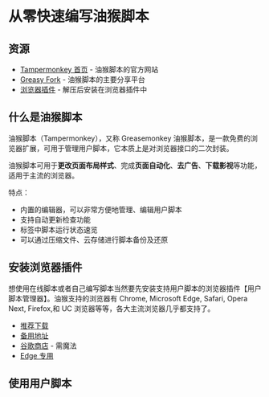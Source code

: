 # 从零快速编写油猴脚本

## 资源

- [Tampermonkey 首页](https://www.tampermonkey.net/index.php) - 油猴脚本的官方网站
- [Greasy Fork](https://greasyfork.org/zh-CN) - 油猴脚本的主要分享平台
- [浏览器插件](https://cdn3.zzzmh.cn/v3/crx/bb90e83d26b3439aa362788efd0da6a9/dhdgffkkebhmkfjojejmpbldmpobfkfo.zip?auth_key=1713100863-d1fe1134931440caa49e6992952daad8-0-ad6e23b574ad78508f79f66a7a61e7fb) - 解压后安装在浏览器插件中

## 什么是油猴脚本

油猴脚本（Tampermonkey），又称 Greasemonkey 油猴脚本，是一款免费的浏览器扩展，可用于管理用户脚本，它本质上是对浏览器接口的二次封装。

油猴脚本可用于**更改页面布局样式**、完成**页面自动化**、**去广告**、**下载影视**等功能，适用于主流的浏览器。

特点：

- 内置的编辑器，可以非常方便地管理、编辑用户脚本
- 支持自动更新检查功能
- 标签中脚本运行状态速览
- 可以通过压缩文件、云存储进行脚本备份及还原

## 安装浏览器插件

想使用在线脚本或者自己编写脚本当然要先安装支持用户脚本的浏览器插件【用户脚本管理器】。油猴支持的浏览器有 Chrome, Microsoft Edge, Safari, Opera Next, Firefox,和 UC 浏览器等等，各大主流浏览器几乎都支持了。

- [推荐下载](https://cdn3.zzzmh.cn/v3/crx/bb90e83d26b3439aa362788efd0da6a9/dhdgffkkebhmkfjojejmpbldmpobfkfo.zip?auth_key=1713100863-d1fe1134931440caa49e6992952daad8-0-ad6e23b574ad78508f79f66a7a61e7fb)
- [备用地址](https://chrome.zzzmh.cn/v3/crx/bb90e83d26b3439aa362788efd0da6a9/dhdgffkkebhmkfjojejmpbldmpobfkfo.zip)
- [谷歌商店](https://chromewebstore.google.com/detail/dhdgffkkebhmkfjojejmpbldmpobfkfo) - 需魔法
- [Edge 专用](https://microsoftedge.microsoft.com/addons/detail/iikmkjmpaadaobahmlepeloendndfphd)

## 使用用户脚本
